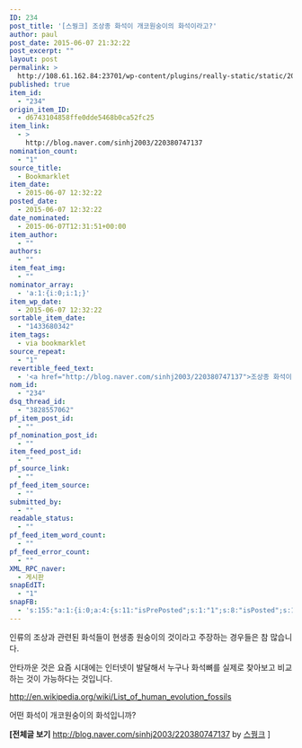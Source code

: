 ```yaml
---
ID: 234
post_title: '[스꿩크] 조상종 화석이 개코원숭이의 화석이라고?'
author: paul
post_date: 2015-06-07 21:32:22
post_excerpt: ""
layout: post
permalink: >
  http://108.61.162.84:23701/wp-content/plugins/really-static/static/2015/06/%ec%8a%a4%ea%bf%a9%ed%81%ac-%ec%a1%b0%ec%83%81%ec%a2%85-%ed%99%94%ec%84%9d%ec%9d%b4-%ea%b0%9c%ec%bd%94%ec%9b%90%ec%88%ad%ec%9d%b4%ec%9d%98-%ed%99%94%ec%84%9d%ec%9d%b4%eb%9d%bc%ea%b3%a0/
published: true
item_id:
  - "234"
origin_item_ID:
  - d6743104858ffe0dde5468b0ca52fc25
item_link:
  - >
    http://blog.naver.com/sinhj2003/220380747137
nomination_count:
  - "1"
source_title:
  - Bookmarklet
item_date:
  - 2015-06-07 12:32:22
posted_date:
  - 2015-06-07 12:32:22
date_nominated:
  - 2015-06-07T12:31:51+00:00
item_author:
  - ""
authors:
  - ""
item_feat_img:
  - ""
nominator_array:
  - 'a:1:{i:0;i:1;}'
item_wp_date:
  - 2015-06-07 12:32:22
sortable_item_date:
  - "1433680342"
item_tags:
  - via bookmarklet
source_repeat:
  - "1"
revertible_feed_text:
  - '<a href="http://blog.naver.com/sinhj2003/220380747137">조상종 화석이 개코원숭이의 화석이라고? : 네이버 블로그</a>.'
nom_id:
  - "234"
dsq_thread_id:
  - "3828557062"
pf_item_post_id:
  - ""
pf_nomination_post_id:
  - ""
item_feed_post_id:
  - ""
pf_source_link:
  - ""
pf_feed_item_source:
  - ""
submitted_by:
  - ""
readable_status:
  - ""
pf_feed_item_word_count:
  - ""
pf_feed_error_count:
  - ""
XML_RPC_naver:
  - 게시판
snapEdIT:
  - "1"
snapFB:
  - 's:155:"a:1:{i:0;a:4:{s:11:"isPrePosted";s:1:"1";s:8:"isPosted";s:1:"1";s:4:"pgID";s:31:"794323357332113_796408063790309";s:5:"pDate";s:19:"2015-06-09 13:32:47";}}";'
---
```

<p>인류의 조상과 관련된 화석들이 현생종 원숭이의 것이라고 주장하는 경우들은 참 많습니다.</p>
<p>안타까운 것은 요즘 시대에는 인터넷이 발달해서 누구나 화석뼈를 실제로 찾아보고 비교하는 것이 가능하다는 것입니다.</p>
<p><a class="con_link" href="http://en.wikipedia.org/wiki/List_of_human_evolution_fossils" target="_blank">http://en.wikipedia.org/wiki/List_of_human_evolution_fossils</a></p>
<p>어떤 화석이 개코원숭이의 화석입니까?</p>
<div class="autosourcing-stub-extra">
<p><strong>[전체글 보기</strong> <a href="http://blog.naver.com/sinhj2003/220380747137">http://blog.naver.com/sinhj2003/220380747137</a> by <a href="http://blog.naver.com/sinhj2003" target="_blank">스꿩크</a> ]</p>
</div>
<p>&nbsp;</p>
